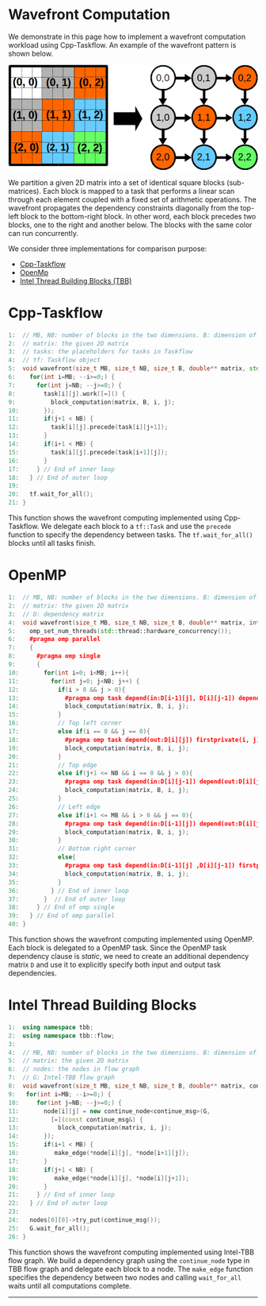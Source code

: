 # Wavefront Computation

We demonstrate in this page how to implement a wavefront computation workload 
using Cpp-Taskflow. 
An example of the wavefront pattern is shown below.

![](wavefront.png)

We partition a given 2D matrix into a set of identical square blocks (sub-matrices).
Each block is mapped to a task that performs a linear scan through each element
coupled with a fixed set of arithmetic operations.
The wavefront propagates the dependency constraints diagonally 
from the top-left block to the bottom-right block. 
In other word, each block precedes two blocks, one to the
right and another below. 
The blocks with the same color can run concurrently.

We consider three implementations for comparison purpose:

+ [Cpp-Taskflow](#cpp-taskflow)
+ [OpenMp](#openmp)
+ [Intel Thread Building Blocks (TBB)](#intel-thread-building-blocks)

# Cpp-Taskflow

```cpp 
1:  // MB, NB: number of blocks in the two dimensions. B: dimension of a block
2:  // matrix: the given 2D matrix   
3:  // tasks: the placeholders for tasks in Taskflow
4:  // tf: Taskflow object
5:  void wavefront(size_t MB, size_t NB, size_t B, double** matrix, std::vector<std::vector<tf::Task>>& tasks, tf::Taskflow& tf){ 
6:    for(int i=MB; --i>=0;) { 
7:      for(int j=NB; --j>=0;) { 
8:        task[i][j].work([=]() {
9:          block_computation(matrix, B, i, j); 
10:       });  
11:       if(j+1 < NB) {
12:         task[i][j].precede(task[i][j+1]);
13:       }
14:       if(i+1 < MB) {
15:         task[i][j].precede(task[i+1][j]);
16:       }
17:     } // End of inner loop
18:   } // End of outer loop
19:
20:   tf.wait_for_all();
21: }
```
This function shows the wavefront computing implemented using Cpp-Taskflow. We
delegate each block to a `tf::Task` and use the `precede` function to specify
the dependency between tasks. The `tf.wait_for_all()` blocks until all tasks finish.

# OpenMP 

```cpp
1:  // MB, NB: number of blocks in the two dimensions. B: dimension of a block
2:  // matrix: the given 2D matrix 
3:  // D: dependency matrix 
4:  void wavefront(size_t MB, size_t NB, size_t B, double** matrix, int** D){
5:    omp_set_num_threads(std::thread::hardware_concurrency());
6:    #pragma omp parallel
7:    {
8:      #pragma omp single
9:      {
10:       for(int i=0; i<MB; i++){
11:         for(int j=0; j<NB; j++) {
12:           if(i > 0 && j > 0){
13:             #pragma omp task depend(in:D[i-1][j], D[i][j-1]) depend(out:D[i][j]) firstprivate(i, j)
14:             block_computation(matrix, B, i, j);
15:           }
16:           // Top left corner
17:           else if(i == 0 && j == 0){
18:             #pragma omp task depend(out:D[i][j]) firstprivate(i, j)
19:             block_computation(matrix, B, i, j);
20:           }
21:           // Top edge  
22:           else if(j+1 <= NB && i == 0 && j > 0){
23:             #pragma omp task depend(in:D[i][j-1]) depend(out:D[i][j]) firstprivate(i, j)
24:             block_computation(matrix, B, i, j);
25:           }
26:           // Left edge
27:           else if(i+1 <= MB && i > 0 && j == 0){
28:             #pragma omp task depend(in:D[i-1][j]) depend(out:D[i][j]) firstprivate(i, j)
29:             block_computation(matrix, B, i, j);
30:           }
31:           // Bottom right corner
32:           else{
33:             #pragma omp task depend(in:D[i-1][j] ,D[i][j-1]) firstprivate(i, j)
34:             block_computation(matrix, B, i, j);
35:           }
36:         } // End of inner loop
37:       }  // End of outer loop
38:     } // End of omp single 
39:   } // End of omp parallel 
40: }
```

This function shows the wavefront computing implemented using OpenMP. Each
block is delegated to a OpenMP task. 
Since the OpenMP task dependency clause is *static*,
we need to create an additional dependency matrix `D` 
and use it to explicitly specify both input and output task dependencies.


# Intel Thread Building Blocks

```cpp 
1:  using namespace tbb;
2:  using namespace tbb::flow;
3:  
4:  // MB, NB: number of blocks in the two dimensions. B: dimension of a block
5:  // matrix: the given 2D matrix   
6:  // nodes: the nodes in flow graph
7:  // G: Intel-TBB flow graph
8:  void wavefront(size_t MB, size_t NB, size_t B, double** matrix, continue_node<continue_msg> ***nodes, Graph& G){ 
9:   for(int i=MB; --i>=0;) { 
10:     for(int j=NB; --j>=0;) {
11:       node[i][j] = new continue_node<continue_msg>(G,
12:         [=](const continue_msg&) {
13:           block_computation(matrix, i, j); 
14:       });
15:       if(i+1 < MB) {
16:          make_edge(*node[i][j], *node[i+1][j]);
17:       }
18:       if(j+1 < NB) {
19:          make_edge(*node[i][j], *node[i][j+1]);
20:       } 
21:     } // End of inner loop
22:   } // End of outer loop
23:  
24:   nodes[0][0]->try_put(continue_msg());
25:   G.wait_for_all();
26: }
```

This function shows the wavefront computing implemented using Intel-TBB flow graph. We 
build a dependency graph using the `continue_node` type in TBB flow graph and delegate 
each block to a node. The `make_edge` function specifies the dependency between two nodes 
and calling `wait_for_all` waits until all computations complete.



* * *

[GraphvizOnline]:        https://dreampuf.github.io/GraphvizOnline/
[Intel Developer Zone]:  https://software.intel.com/en-us/blogs/2011/09/09/implementing-a-wave-front-computation-using-the-intel-threading-building-blocks-flow-graph


